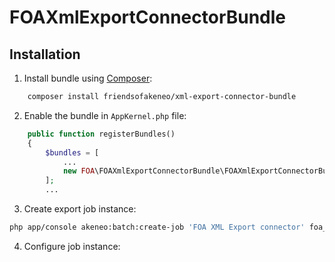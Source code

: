FOAXmlExportConnectorBundle
===========================

## Installation

1) Install bundle using [Composer](https://getcomposer.org/download/):

```bash
    composer install friendsofakeneo/xml-export-connector-bundle
```

2) Enable the bundle in `AppKernel.php` file:
```php
    public function registerBundles()
    {
        $bundles = [
            ...
            new FOA\FOAXmlExportConnectorBundle\FOAXmlExportConnectorBundle(),
        ];
        ...
```
3) Create export job instance:
```bash
php app/console akeneo:batch:create-job 'FOA XML Export connector' foa_xml_export export xml_export_instance '[]'
```
4) Configure job instance:

